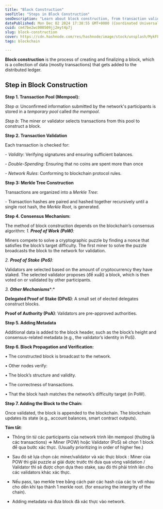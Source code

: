 ```yaml
---
title: "Block Construction"
seoTitle: "Steps in Block Construction"
seoDescription: "Learn about block construction, from transaction validation to consensus mechanisms, and how blocks are built and added to a blockchain"
datePublished: Mon Dec 02 2024 17:38:55 GMT+0000 (Coordinated Universal Time)
cuid: cm47be2wc000509jj2myt4p7j
slug: block-construction
cover: https://cdn.hashnode.com/res/hashnode/image/stock/unsplash/MykFFC5zolE/upload/cdfcd0ddd17fe84a6dedd9c8ee3c0647.jpeg
tags: blockchain

---
```


**Block construction** is the process of creating and finalizing a block, which is a collection of data (mostly transactions) that gets added to the distributed ledger.

## **Step in Block Construction**

**Step 1. Transaction Pool (Mempool):**

*Step a*: Unconfirmed information submitted by the network's participants is stored in a *temporary pool* called *the mempool*.

*Step b*: The miner or validator selects transactions from this pool to construct a block.

**Step 2. Transaction Validation**

Each transaction is checked for:

\- *Validity*: Verifying signatures and ensuring sufficient balances.

\- *Double-Spending:* Ensuring that no coins are spent more than once

\- *Network Rules*: Conforming to blockchain protocol rules.

**Step 3: Merkle Tree Construction**

Transactions are organized into a *Merkle Tree*:

\- Transaction hashes are paired and hashed together recursively until a single root hash, the *Merkle Root*, is generated.

**Step 4. Consensus Mechanism:**

The method of block construction depends on the blockchain’s consensus algorithm: *1\.* ***Proof of Work (PoW)****:*

Miners compete to solve a cryptographic puzzle by finding a nonce that satisfies the block’s target difficulty. The first miner to solve the puzzle broadcasts the block to the network for validation.

*2\.* ***Proof of Stake (PoS)****:*

Validators are selected based on the amount of cryptocurrency they have staked. The selected validator proposes (đề xuất) a block, which is then voted on or validated by other participants.

*3\.* ***Other Mechanisms****:*

**Delegated Proof of Stake (DPoS)**: A small set of elected delegates construct blocks.

**Proof of Authority (PoA)**: Validators are pre-approved authorities.

**Step 5. Adding Metadata**

Additional data is added to the block header, such as the block’s height and consensus-related metadata (e.g., the validator’s identity in PoS).

**Step 6. Block Propagation and Verification:**

• The constructed block is broadcast to the network.

• Other nodes verify:

• The block’s structure and validity.

• The correctness of transactions.

• That the block hash matches the network’s difficulty target (in PoW).

**Step 7. Adding the Block to the Chain:**

Once validated, the block is appended to the blockchain. The blockchain updates its state (e.g., account balances, smart contract outputs).

**Tóm tắt**:

* Thông tin từ các participants của network trình lên mempool (thường là các transactions) =&gt; Miner (POW) hoặc Validator (PoS) sẽ chọn 1 block để qua bước xác thực. (Usually prioritizing in order of higher fee.)
    
* Sau đó sẽ lựa chọn các miner/validator và xác thực block : Miner của POW thì giải puzzle ai giải được trước thì đưa qua vòng validation / Validator thì sẽ được chọn dựa theo stake, sau đó thì phải trình lên cho các validators khác xác thực.
    
* Nếu pass, tạo merkle tree bằng cách pair các hash của các tx với nhau cho dến khi tạo thành 1 merkle root. (for ensuring the intergrity of the chain).
    
* Adding metadata và đưa block đã xác thực vào network.